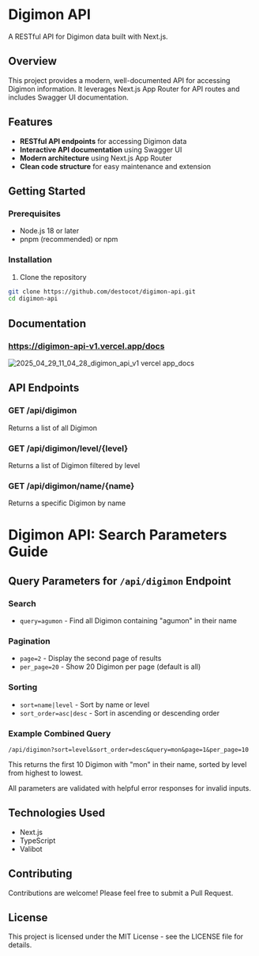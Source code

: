 # Digimon API

A RESTful API for Digimon data built with Next.js.

## Overview

This project provides a modern, well-documented API for accessing Digimon information. It leverages Next.js App Router for API routes and includes Swagger UI documentation.

## Features

- **RESTful API endpoints** for accessing Digimon data
- **Interactive API documentation** using Swagger UI
- **Modern architecture** using Next.js App Router
- **Clean code structure** for easy maintenance and extension

## Getting Started

### Prerequisites

- Node.js 18 or later
- pnpm (recommended) or npm

### Installation

1. Clone the repository

```bash
git clone https://github.com/destocot/digimon-api.git
cd digimon-api
```

## Documentation

### https://digimon-api-v1.vercel.app/docs

![2025_04_29_11_04_28_digimon_api_v1 vercel app_docs](https://github.com/user-attachments/assets/1edf4b47-4642-4a18-8e4a-4aa286192ad1)

## API Endpoints

### GET /api/digimon

Returns a list of all Digimon

### GET /api/digimon/level/{level}

Returns a list of Digimon filtered by level

### GET /api/digimon/name/{name}

Returns a specific Digimon by name

# Digimon API: Search Parameters Guide

## Query Parameters for `/api/digimon` Endpoint

### Search

- `query=agumon` - Find all Digimon containing "agumon" in their name

### Pagination

- `page=2` - Display the second page of results
- `per_page=20` - Show 20 Digimon per page (default is all)

### Sorting

- `sort=name|level` - Sort by name or level
- `sort_order=asc|desc` - Sort in ascending or descending order

### Example Combined Query

`/api/digimon?sort=level&sort_order=desc&query=mon&page=1&per_page=10`

This returns the first 10 Digimon with "mon" in their name, sorted by level from highest to lowest.

All parameters are validated with helpful error responses for invalid inputs.

## Technologies Used

- Next.js
- TypeScript
- Valibot

## Contributing

Contributions are welcome! Please feel free to submit a Pull Request.

## License

This project is licensed under the MIT License - see the LICENSE file for details.
